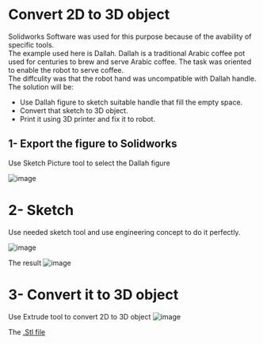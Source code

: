 # Convert 2D to 3D object  
Solidworks Software was used for this purpose because of the avability of specific tools.  
The example used here is Dallah.
Dallah is a traditional Arabic coffee pot used for centuries to brew and serve Arabic coffee. The task was oriented to enable the robot to serve coffee.  
The diffculity was that the robot hand was uncompatible with Dallah handle. 
The solution will be:
* Use Dallah figure to sketch suitable handle that fill the empty space.
* Convert that sketch to 3D object.
* Print it using 3D printer and fix it to robot.

## 1- Export the figure to Solidworks  
Use Sketch Picture tool to select the Dallah figure 

![image](https://user-images.githubusercontent.com/66624381/88347865-832e0680-cd54-11ea-9ece-5402a4070ec4.png)

# 2- Sketch 
Use needed sketch tool and use engineering concept to do it perfectly.

![image](https://user-images.githubusercontent.com/66624381/88347909-abb60080-cd54-11ea-997b-dce1fbb684f2.png)

The result
![image](https://user-images.githubusercontent.com/66624381/88347936-bc667680-cd54-11ea-8c32-3fcdfacfd828.png)

# 3- Convert it to 3D object
Use Extrude tool to convert 2D to 3D object
![image](https://user-images.githubusercontent.com/66624381/88348001-e91a8e00-cd54-11ea-9b60-2a1f50a53eaf.png)
 
The [.Stl file](https://github.com/AmnahBukair/convert-2D-to-3D/blob/master/2D_to_3D.STL)
